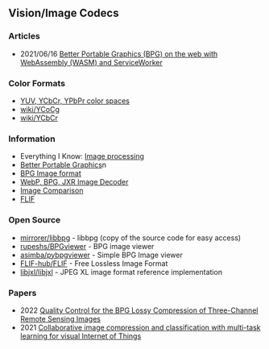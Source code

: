## Vision/Image Codecs



### Articles
- 2021/06/16 [Better Portable Graphics (BPG) on the web with WebAssembly (WASM) and ServiceWorker](https://sequentialread.com/better-portable-graphics-bpg-on-the-web-with-webassembly-wasm-and-serviceworker/)



### Color Formats
- [YUV, YCbCr, YPbPr color spaces](https://discoverybiz.net/enu0/faq/faq_YUV_YCbCr_YPbPr.html)
- [wiki/YCoCg](https://en.wikipedia.org/wiki/YCoCg)
- [wiki/YCbCr](https://en.wikipedia.org/wiki/YCbCr)


### Information
- Everything I Know: [Image processing](https://wiki.nikiv.dev/computer-graphics/image-processing)
- [Better Portable Graphics](https://en.wikipedia.org/wiki/Better_Portable_Graphics)n
- [BPG Image format](https://bellard.org/bpg/)
- [WebP, BPG, JXR Image Decoder](https://speedtesting.herokuapp.com/imagedecoder/)
- [Image Comparison](https://xooyoozoo.github.io/yolo-octo-bugfixes/)
- [FLIF](http://flif.info/)



### Open Source
- [mirrorer/libbpg](https://github.com/mirrorer/libbpg) - libbpg (copy of the source code for easy access)
- [rupeshs/BPGviewer](https://github.com/rupeshs/BPGviewer) - BPG image viewer
- [asimba/pybpgviewer](https://github.com/asimba/pybpgviewer) - Simple BPG Image viewer
- [FLIF-hub/FLIF](https://github.com/FLIF-hub/FLIF) - Free Lossless Image Format
- [libjxl/libjxl](https://github.com/libjxl/libjxl) - JPEG XL image format reference implementation


### Papers
- 2022 [Quality Control for the BPG Lossy Compression of Three-Channel Remote Sensing Images](https://mdpi-res.com/d_attachment/remotesensing/remotesensing-14-01824/article_deploy/remotesensing-14-01824-v2.pdf)
- 2021 [Collaborative image compression and classification with multi-task learning for visual Internet of Things](https://reader.elsevier.com/reader/sd/pii/S1000936121003654)
